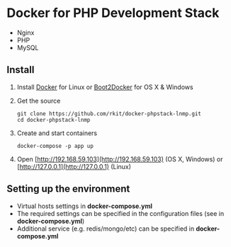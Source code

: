 Docker for PHP Development Stack
========

- Nginx
- PHP
- MySQL

## Install

1. Install [Docker](https://www.docker.com/) for Linux or [Boot2Docker](http://boot2docker.io/) for OS X & Windows

2. Get the source
   ```   
   git clone https://github.com/rkit/docker-phpstack-lnmp.git
   cd docker-phpstack-lnmp
   ```

3. Create and start containers
   
   ```   
   docker-compose -p app up
   ```

4. Open [http://192.168.59.103](http://192.168.59.103) (OS X, Windows) or [http://127.0.0.1](http://127.0.0.1) (Linux)

## Setting up the environment

- Virtual hosts settings in **docker-compose.yml**
- The required settings can be specified in the configuration files (see in **docker-compose.yml**)
- Additional service (e.g. redis/mongo/etc) can be specified in **docker-compose.yml**
